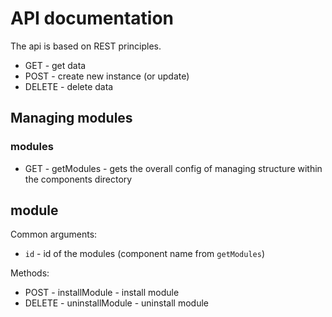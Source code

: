 # API documentation

The api is based on REST principles.

* GET - get data
* POST - create new instance (or update)
* DELETE - delete data

## Managing modules

### modules

* GET - getModules - gets the overall config of managing structure within the components directory

## module

Common arguments:
* `id` - id of the modules (component name from `getModules`)

Methods:
* POST - installModule - install module
* DELETE - uninstallModule - uninstall module
